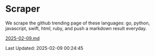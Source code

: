 # Scraper

We scrape the github trending page of these languages: go, python, javascript, swift, html, ruby, and push a markdown result everyday.

[2025-02-09.md](https://github.com/henson/Scraper/blob/master/2025-02-09.md)

Last Updated: 2025-02-09 00:24:45